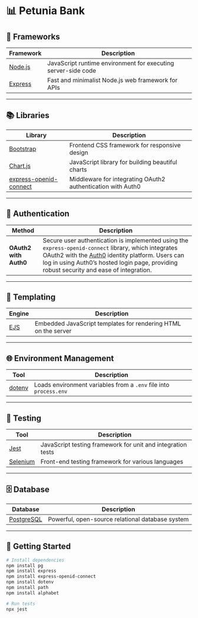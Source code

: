 # 📊 Petunia Bank

## 🧱 Frameworks

| Framework   | Description                                                        |
|-------------|--------------------------------------------------------------------|
| [Node.js](https://nodejs.org/) | JavaScript runtime environment for executing server-side code |
| [Express](https://expressjs.com/) | Fast and minimalist Node.js web framework for APIs            |

---

## 📚 Libraries

| Library   | Description                                                        |
|-----------|--------------------------------------------------------------------|
| [Bootstrap](https://getbootstrap.com/) | Frontend CSS framework for responsive design                  |
| [Chart.js](https://www.chartjs.org/) | JavaScript library for building beautiful charts              |
| [express-openid-connect](https://www.npmjs.com/package/express-openid-connect) | Middleware for integrating OAuth2 authentication with Auth0   |

---

## 🔐 Authentication

| Method              | Description                                                                                      |
|---------------------|--------------------------------------------------------------------------------------------------|
| **OAuth2 with Auth0** | Secure user authentication is implemented using the `express-openid-connect` library, which integrates OAuth2 with the [Auth0](https://auth0.com/) identity platform. Users can log in using Auth0’s hosted login page, providing robust security and ease of integration. |

---

## 🧾 Templating

| Engine | Description                                                           |
|--------|-----------------------------------------------------------------------|
| [EJS](https://ejs.co/) | Embedded JavaScript templates for rendering HTML on the server |

---

## 🌐 Environment Management

| Tool | Description                                                           |
|------|-----------------------------------------------------------------------|
| [dotenv](https://www.npmjs.com/package/dotenv) | Loads environment variables from a `.env` file into `process.env` |

---

## 🧪 Testing

| Tool | Description                                                           |
|------|-----------------------------------------------------------------------|
| [Jest](https://jestjs.io/) | JavaScript testing framework for unit and integration tests   |
| [Selenium](https://www.selenium.dev/) | Front-end testing framework for various languages             |

---

## 🗄️ Database

| Database | Description                                                           |
|----------|-----------------------------------------------------------------------|
| [PostgreSQL](https://www.postgresql.org/) | Powerful, open-source relational database system              |

---

## 🚀 Getting Started

```bash
# Install dependencies
npm install pg
npm install express
npm install express-openid-connect    
npm install dotenv
npm install path
npm install alphabet

# Run tests
npx jest